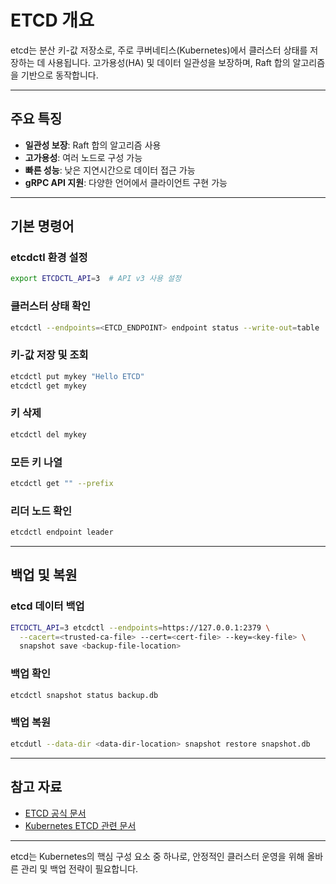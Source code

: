 # ETCD 개요

etcd는 분산 키-값 저장소로, 주로 쿠버네티스(Kubernetes)에서 클러스터 상태를 저장하는 데 사용됩니다. 고가용성(HA) 및 데이터 일관성을 보장하며, Raft 합의 알고리즘을 기반으로 동작합니다.

---

## 주요 특징

- **일관성 보장**: Raft 합의 알고리즘 사용
- **고가용성**: 여러 노드로 구성 가능
- **빠른 성능**: 낮은 지연시간으로 데이터 접근 가능
- **gRPC API 지원**: 다양한 언어에서 클라이언트 구현 가능

---

## 기본 명령어

### etcdctl 환경 설정
```bash
export ETCDCTL_API=3  # API v3 사용 설정
```

### 클러스터 상태 확인
```bash
etcdctl --endpoints=<ETCD_ENDPOINT> endpoint status --write-out=table
```

### 키-값 저장 및 조회
```bash
etcdctl put mykey "Hello ETCD"
etcdctl get mykey
```

### 키 삭제
```bash
etcdctl del mykey
```

### 모든 키 나열
```bash
etcdctl get "" --prefix
```

### 리더 노드 확인
```bash
etcdctl endpoint leader
```

---

## 백업 및 복원

### etcd 데이터 백업
```bash
ETCDCTL_API=3 etcdctl --endpoints=https://127.0.0.1:2379 \
  --cacert=<trusted-ca-file> --cert=<cert-file> --key=<key-file> \
  snapshot save <backup-file-location>
```

### 백업 확인
```bash
etcdctl snapshot status backup.db
```

### 백업 복원
```bash
etcdutl --data-dir <data-dir-location> snapshot restore snapshot.db
```

---

## 참고 자료

- [ETCD 공식 문서](https://etcd.io/docs/)
- [Kubernetes ETCD 관련 문서](https://kubernetes.io/docs/tasks/administer-cluster/configure-upgrade-etcd/)

---

etcd는 Kubernetes의 핵심 구성 요소 중 하나로, 안정적인 클러스터 운영을 위해 올바른 관리 및 백업 전략이 필요합니다.


